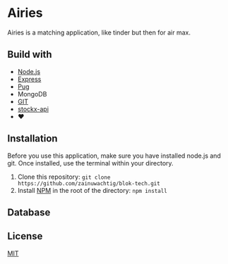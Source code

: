 # Airies
Airies is a matching application, like tinder but then for air max.

## Build with
* [Node.js](https://nodejs.org/en/)
* [Express](https://expressjs.com/)
* [Pug](https://pugjs.org/api/getting-started.html)
* MongoDB
* [GIT](https://git-scm.com/)
* [stockx-api](https://www.npmjs.com/package/stockx-api)
* :heart:

## Installation
Before you use this application, make sure you have installed node.js and git. Once installed, use the terminal within your directory.
1. Clone this repository:
```git clone https://github.com/zainuwachtig/blok-tech.git```
2. Install [NPM](https://www.npmjs.com/get-npm) in the root of the directory:
```npm install```

## Database

## License
[MIT](https://github.com/zainuwachtig/blok-tech/blob/master/LICENSE)
